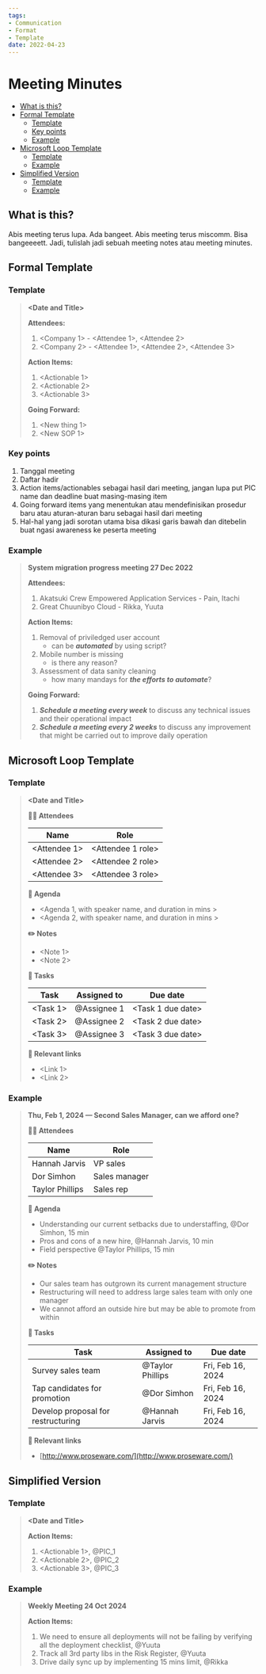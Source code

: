 ```yaml
---
tags:
- Communication
- Format
- Template
date: 2022-04-23
---
```


# Meeting Minutes

- [What is this?](#what-is-this)
- [Formal Template](#formal-template)
    - [Template](#template)
    - [Key points](#key-points)
    - [Example](#example)
- [Microsoft Loop Template](#microsoft-loop-template)
    - [Template](#template-1)
    - [Example](#example-1)
- [Simplified Version](#simplified-version)
    - [Template](#template-2)
    - [Example](#example-2)



## What is this?

Abis meeting terus lupa. Ada bangeet. Abis meeting terus miscomm. Bisa bangeeeett. Jadi, tulislah jadi sebuah meeting notes atau meeting minutes.



## Formal Template

### Template

> **\<Date and Title\>**
> 
> **Attendees:**
> 
> 1. \<Company 1\> - \<Attendee 1\>, \<Attendee 2\>
> 2. \<Company 2\> - \<Attendee 1\>, \<Attendee 2\>, \<Attendee 3\>
> 
> **Action Items:**
> 
> 1. \<Actionable 1\>
> 2. \<Actionable 2\>
> 3. \<Actionable 3\>
> 
> **Going Forward:**
> 
> 1. \<New thing 1\>
> 2. \<New SOP 1\>
> 



### Key points

1. Tanggal meeting
2. Daftar hadir
3. Action items/actionables sebagai hasil dari meeting, jangan lupa put PIC name dan deadline buat masing-masing item
4. Going forward items yang menentukan atau mendefinisikan prosedur baru atau aturan-aturan baru sebagai hasil dari meeting
5. Hal-hal yang jadi sorotan utama bisa dikasi garis bawah dan ditebelin buat ngasi awareness ke peserta meeting



### Example

> **System migration progress meeting 27 Dec 2022**
> 
> **Attendees:**
> 
> 1. Akatsuki Crew Empowered Application Services - Pain, Itachi
> 2. Great Chuunibyo Cloud - Rikka, Yuuta
> 
> **Action Items:**
> 
> 1. Removal of priviledged user account
>    - can be _**automated**_ by using script?
> 2. Mobile number is missing
>    - is there any reason?
> 3. Assessment of data sanity cleaning
>    - how many mandays for _**the efforts to automate**_?
> 
> **Going Forward:**
> 
> 1. _**Schedule a meeting every week**_ to discuss any technical issues and their operational impact
> 2. _**Schedule a meeting every 2 weeks**_ to discuss any improvement that might be carried out to improve daily operation
> 



## Microsoft Loop Template

### Template

> **\<Date and Title\>**
> 
> **🧑‍💻 Attendees**
> 
> | **Name**         | **Role**                |
> | ---------------- | ----------------------- |
> | \<Attendee 1\>   | \<Attendee 1 role\>      |
> | \<Attendee 2\>   | \<Attendee 2 role\>      |
> | \<Attendee 3\>   | \<Attendee 3 role\>      |
> 
> **📄 Agenda**
> 
> - \<Agenda 1, with speaker name, and duration in mins \>
> - \<Agenda 2, with speaker name, and duration in mins \>
> 
> **✏️ Notes**
> 
> - \<Note 1\>
> - \<Note 2\>
> 
> **🤹️ Tasks**
> 
> | **Task**                           | **Assigned to**  | **Due date**        |
> | ---------------------------------- | ---------------- | ------------------- |
> | \<Task 1\>                         | @Assignee 1      | \<Task 1 due date\> |
> | \<Task 2\>                         | @Assignee 2      | \<Task 2 due date\> |
> | \<Task 3\>                         | @Assignee 3      | \<Task 3 due date\> |
> 
> **🔗 Relevant links**
> 
> - \<Link 1\>
> - \<Link 2\>
> 



### Example

> **Thu, Feb 1, 2024 — Second Sales Manager, can we afford one?**
> 
> **🧑‍💻 Attendees**
> 
> | **Name**        | **Role**      |
> | --------------- | ------------- |
> | Hannah Jarvis   | VP sales      |
> | Dor Simhon      | Sales manager |
> | Taylor Phillips | Sales rep     |
> 
> **📄 Agenda**
> 
> * Understanding our current setbacks due to understaffing, @Dor Simhon, 15 min
> * Pros and cons of a new hire, @Hannah Jarvis, 10 min
> * Field perspective @Taylor Phillips, 15 min
> 
> **✏️ Notes**
> 
> * Our sales team has outgrown its current management structure
> * Restructuring will need to address large sales team with only one manager
> * We cannot afford an outside hire but may be able to promote from within
> 
> **🤹️ Tasks**
> 
> | **Task**                           | **Assigned to**  | **Due date**      |
> | ---------------------------------- | ---------------- | ----------------- |
> | Survey sales team                  | @Taylor Phillips | Fri, Feb 16, 2024 |
> | Tap candidates for promotion       | @Dor Simhon      | Fri, Feb 16, 2024 |
> | Develop proposal for restructuring | @Hannah Jarvis   | Fri, Feb 16, 2024 |
> 
> **🔗 Relevant links**
> 
> * [http://www.proseware.com/](http://www.proseware.com/)
> 



## Simplified Version

### Template

> **\<Date and Title\>**
> 
> **Action Items:**
> 1. \<Actionable 1\>, @PIC_1
> 2. \<Actionable 2\>, @PIC_2
> 3. \<Actionable 3\>, @PIC_3
> 



### Example

> **Weekly Meeting 24 Oct 2024**
> 
> **Action Items:**
> 1. We need to ensure all deployments will not be failing by verifying all the deployment checklist, @Yuuta
> 2. Track all 3rd party libs in the Risk Register, @Yuuta
> 3. Drive daily sync up by implementing 15 mins limit, @Rikka
> 
